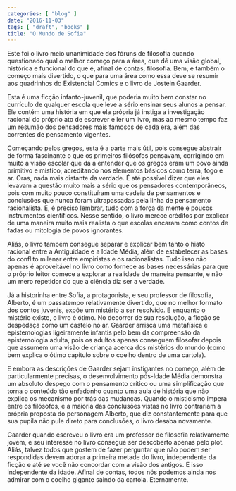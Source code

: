 ```yaml
---
categories: [ "blog" ]
date: "2016-11-03"
tags: [ "draft", "books" ]
title: "O Mundo de Sofia"
---
```

Este foi o livro meio unanimidade dos fóruns de filosofia quando
questionado qual o melhor começo para a área, que dê uma visão global,
histórica e funcional do que é, afinal de contas, filosofia. Bem, e
também o começo mais divertido, o que para uma área como essa deve
se resumir aos quadrinhos do Existencial Comics e o livro de Jostein
Gaarder.

Esta é uma ficção infanto-juvenil, que poderia muito bem constar
no currículo de qualquer escola que leve a sério ensinar seus alunos
a pensar. Ele contém uma história em que ela própria já instiga a
investigação racional do próprio ato de escrever e ler um livro, mas
ao mesmo tempo faz um resumão dos pensadores mais famosos de cada era,
além das correntes de pensamento vigentes.

Começando pelos gregos, esta é a parte mais útil, pois consegue
abstrair de forma fascinante o que os primeiros filósofos pensavam,
corrigindo em muito a visão escolar que dá a entender que os gregos eram
um povo ainda primitivo e místico, acreditando nos elementos básicos
como terra, fogo e ar. Oras, nada mais distante da verdade. É até
possível dizer que eles levavam a questão muito mais a sério que os
pensadores contemporâneos, pois com muito pouco constituíram uma cadeia
de pensamentos e conclusões que nunca foram ultrapassadas pela linha
de pensamento racionalista. E, é preciso lembrar, tudo com a força da
mente e poucos instrumentos científicos. Nesse sentido, o livro merece
créditos por explicar de uma maneira muito mais realista o que escolas
encaram como contos de fadas ou mitologia de povos ignorantes.

Aliás, o livro também consegue separar e explicar bem tanto o hiato
racional entre a Antiguidade e a Idade Média, além de estabelecer as
bases do conflito milenar entre empiristas e os racionalistas. Tudo isso
não apenas é aproveitável no livro como fornece as bases necessárias
para que o próprio leitor comece a explorar a realidade de maneira
pensante, e não um mero repetidor do que a ciência diz ser a verdade.

Já a historinha entre Sofia, a protagonista, e seu professor de
filosofia, Alberto, é um passatempo relativamente divertido, que no
melhor formato dos contos juvenis, expõe um mistério a ser resolvido. E
enquanto o mistério existe, o livro é ótimo. No decorrer de sua
resolução, a ficção se despedaça como um castelo no ar. Gaarder
arrisca uma metafísica e epistemologias ligeiramente infantis pelo bem
da compreensão da epistemologia adulta, pois os adultos apenas conseguem
filosofar depois que assumem uma visão de criança acerca dos mistérios
do mundo (como bem explica o ótimo capítulo sobre o coelho dentro de
uma cartola).

E embora as descrições de Gaarder sejam instigantes no começo, além de
particularmente precisas, o desenvolvimento pós-Idade Média demonstra
um absoluto despego com o pensamento crítico ou uma simplificação
que torna o conteúdo tão enfadonho quanto uma aula de história que
não explica os mecanismo por trás das mudanças. Quando o misticismo
impera entre os filósofos, e a maioria das conclusões vistas no
livro contrariam a própria proposta do personagem Alberto, que diz
constantemente para que sua pupila não pule direto para conclusões,
o livro desaba novamente.

Gaarder quando escreveu o livro era um professor de filosofia
relativamente jovem, e seu interesse no livro consegue ser descoberto
apenas pelo plot. Aliás, talvez todos que gostem de fazer perguntar
que não podem ser respondidas devem adorar a primeira metade do
livro, independente da ficção e até se você não concordar com a
visão dos antigos. E isso independente da idade. Afinal de contas,
todos nós podemos ainda nos admirar com o coelho gigante saindo da
cartola. Eternamente.
